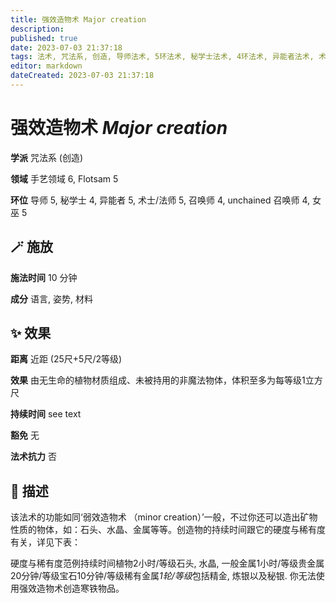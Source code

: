 ```yaml
---
title: 强效造物术 Major creation
description: 
published: true
date: 2023-07-03 21:37:18
tags: 法术, 咒法系, 创造, 导师法术, 5环法术, 秘学士法术, 4环法术, 异能者法术, 术士/法师法术, 召唤师法术, unchained 召唤师法术, 女巫法术, 手艺领域, Flotsam
editor: markdown
dateCreated: 2023-07-03 21:37:18
---
```


# **强效造物术** *Major creation*

**学派** 咒法系 (创造) 

**领域** 手艺领域 6, Flotsam 5

**环位** 导师 5, 秘学士 4, 异能者 5, 术士/法师 5, 召唤师 4, unchained 召唤师 4, 女巫 5

## 🪄 施放

**施法时间** 10 分钟

**成分** 语言, 姿势, 材料

## ✨ 效果  

**距离** 近距 (25尺+5尺/2等级) 

**效果** 由无生命的植物材质组成、未被持用的非魔法物体，体积至多为每等级1立方尺 

**持续时间** see text 

**豁免** 无

**法术抗力** 否

## 📖 描述

该法术的功能如同‘弱效造物术 （minor creation）’一般，不过你还可以造出矿物性质的物体，如：石头、水晶、金属等等。创造物的持续时间跟它的硬度与稀有度有关，详见下表：

 硬度与稀有度范例持续时间植物2小时/等级石头, 水晶, 一般金属1小时/等级贵金属20分钟/等级宝石10分钟/等级稀有金属*1轮/等级*包括精金, 炼银以及秘银. 你无法使用强效造物术创造寒铁物品。 
    
